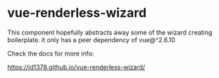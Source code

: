 # vue-renderless-wizard

This component hopefully abstracts away some of the wizard creating boilerplate. it only has a peer dependency of vue@^2.6.10

Check the docs for more info:

<https://jd1378.github.io/vue-renderless-wizard/>
